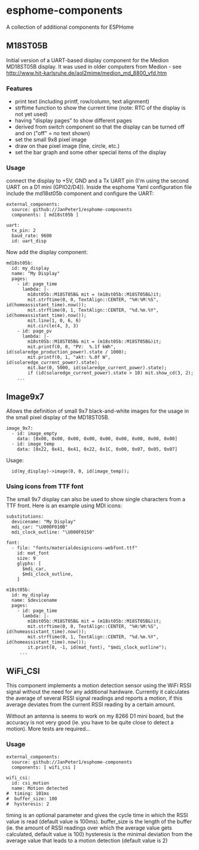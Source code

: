 # esphome-components
A collection of additional components for ESPHome

## M18ST05B
Initial version of a UART-based display component for the Medion
MD18ST05B display. It was used in older computers from Medion -
see http://www.hit-karlsruhe.de/aol2mime/medion_md_8800_vfd.htm

### Features
- print text (including printf, row/column, text alignment)
- strftime function to show the current time (note: RTC of the
  display is not yet used)
- having "display pages" to show different pages
- derived from switch component so that the display can be turned
  off and on ("off" = no text shown)
- set the small 9x8 pixel image
- draw on thae pixel image (line, circle, etc.)
- set the bar graph and some other special items of the display

### Usage
connect the display to +5V, GND and a Tx UART pin (I'm using the
second UART on a D1 mini (GPIO2/D4)).
Inside the esphome Yaml configuration file include the md18st05b
component and configure the UART:
```
external_components:
  source: github://JanPeter1/esphome-components
  components: [ md18st05b ]

uart:
  tx_pin: 2
  baud_rate: 9600
  id: uart_disp
```
Now add the display component:
```
md18st05b:
  id: my_display
  name: "My Display"
  pages:
    - id: page_time
      lambda: |-
        m18st05b::M18ST05B& mit = (m18st05b::M18ST05B&)it;
        mit.strftime(0, 0, TextAlign::CENTER, "%H:%M:%S", id(homeassistant_time).now());
        mit.strftime(0, 1, TextAlign::CENTER, "%d.%m.%Y", id(homeassistant_time).now());
        mit.line(1, 0, 6, 6)
        mit.circle(4, 3, 3)
    - id: page_pv
      lambda: |-
        m18st05b::M18ST05B& mit = (m18st05b::M18ST05B&)it;
        mit.printf(0, 0, "PV:  %.1f kWh", id(solaredge_production_power).state / 1000);
        mit.printf(0, 1, "akt: %.0f W", id(solaredge_current_power).state);
        mit.bar(0, 5000, id(solaredge_current_power).state);
        if (id(solaredge_current_power).state > 10) mit.show_cd(3, 2);
    ...
```

## Image9x7
Allows the definition of small 9x7 black-and-white images for the usage in the small
pixel display of the MD18ST05B.

```
image_9x7:
  - id: image_empty
    data: [0x00, 0x00, 0x00, 0x00, 0x00, 0x00, 0x00, 0x00, 0x00]
  - id: image_temp
    data: [0x22, 0x41, 0x41, 0x22, 0x1C, 0x00, 0x07, 0x05, 0x07]
```
Usage:
```
  id(my_display)->image(0, 0, id(image_temp));
```

### Using icons from TTF font
The small 9x7 display can also be used to show single characters from a TTF front.
Here is an example using MDI icons:
```
substitutions:
  devicename: "My Display"
  mdi_car: "\U000F010B"
  mdi_clock_outline: "\U000F0150"

font:
  - file: "fonts/materialdesignicons-webfont.ttf"
    id: mat_font
    size: 9
    glyphs: [ 
      $mdi_car,
      $mdi_clock_outline,
    ]

m18st05b:
  id: my_display
  name: $devicename
  pages:
    - id: page_time
      lambda: |-
        m18st05b::M18ST05B& mit = (m18st05b::M18ST05B&)it;
        mit.strftime(0, 0, TextAlign::CENTER, "%H:%M:%S", id(homeassistant_time).now());
        mit.strftime(0, 1, TextAlign::CENTER, "%d.%m.%Y", id(homeassistant_time).now());
        it.print(0, -1, id(mat_font), "$mdi_clock_outline");
     ...
```

## WiFi_CSI
This component implements a motion detection sensor using the WiFi RSSI signal without the need
for any additional hardware.
Currently it calculates the average of several RSSI signal readings and reports a motion, if
this average deviates from the current RSSI reading by a certain amount.

Without an antenna is seems to work on my 8266 D1 mini board, but the accuracy is not very
good (ie. you have to be quite close to detect a motion). More tests are required...

### Usage
```
external_components:
  source: github://JanPeter1/esphome-components
  components: [ wifi_csi ]
  
wifi_csi:
  id: csi_motion
  name: Motion detected
#  timing: 101ms
#  buffer_size: 100
#  hysteresis: 2
```

timing is an optional parameter and gives the cycle time in which the RSSI value is read (default value is 100ms).
buffer_size is the length of the buffer (ie. the amount of RSSI readings over which the average value gets calculated, default value is 100)
hysteresis is the minimal deviation from the average value that leads to a motion detection (default value is 2)
